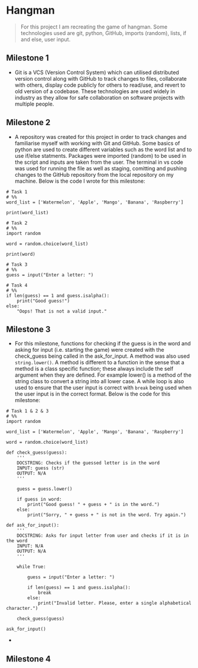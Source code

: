 # Hangman
> For this project I am recreating the game of hangman. Some technologies used are git, python, GitHub, imports (random), lists, if and else, user input.

## Milestone 1
- Git is a VCS (Version Control System) which can utilised distributed version control along with GitHub to track changes to files, collaborate with others, display code publicly for others to read/use, and revert to old version of a codebase. These technologies are used widely in industry as they allow for safe collaboration on software projects with multiple people.

## Milestone 2
- A repository was created for this project in order to track changes and familiarise myself with working with Git and GitHub. Some basics of python are used to create different variables such as the word list and to use if/else statments. Packages were imported (random) to be used in the script and inputs are taken from the user. The terminal in vs code was used for running the file as well as staging, comitting and pushing changes to the GitHub repository from the local repository on my machine. Below is the code I wrote for this milestone:

```
# Task 1
# %%
word_list = ['Watermelon', 'Apple', 'Mango', 'Banana', 'Raspberry']

print(word_list)

# Task 2
# %%
import random

word = random.choice(word_list)

print(word)

# Task 3
# %%
guess = input("Enter a letter: ")

# Task 4
# %%
if len(guess) == 1 and guess.isalpha():
    print("Good guess!")
else:
    "Oops! That is not a valid input."
```

## Milestone 3
- For this milestone, functions for checking if the guess is in the word and asking for input (i.e. starting the game) were created with the check_guess being called in the ask_for_input. A method was also used `string.lower()`. A method is different to a function in the sense that a method is a class specific function; these always include the self argument when they are defined. For example lower() is a method of the string class to convert a string into all lower case. A while loop is also used to ensure that the user input is correct with `break` being used when the user input is in the correct format. Below is the code for this milestone:

```
# Task 1 & 2 & 3
# %%
import random

word_list = ['Watermelon', 'Apple', 'Mango', 'Banana', 'Raspberry']

word = random.choice(word_list)

def check_guess(guess):
    '''
    DOCSTRING: Checks if the guessed letter is in the word
    INPUT: guess (str)
    OUTPUT: N/A
    '''

    guess = guess.lower()

    if guess in word:
        print("Good guess! " + guess + " is in the word.")
    else:
        print("Sorry, " + guess + " is not in the word. Try again.")

def ask_for_input():
    '''
    DOCSTRING: Asks for input letter from user and checks if it is in the word
    INPUT: N/A
    OUTPUT: N/A
    '''

    while True:

        guess = input("Enter a letter: ")

        if len(guess) == 1 and guess.isalpha():
            break
        else:
            print("Invalid letter. Please, enter a single alphabetical character.")

    check_guess(guess)

ask_for_input()
```

- 

## Milestone 4
